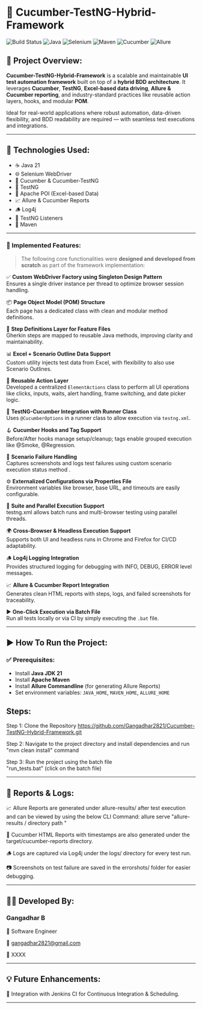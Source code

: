 # 🚀 Cucumber-TestNG-Hybrid-Framework

![Build Status](https://img.shields.io/badge/build-passing-brightgreen)
![Java](https://img.shields.io/badge/Java-21-blue)
![Selenium](https://img.shields.io/badge/Selenium-WebDriver-green)
![Maven](https://img.shields.io/badge/Maven-3.9.9-orange)
![Cucumber](https://img.shields.io/badge/Cucumber-BDD-success)
![Allure](https://img.shields.io/badge/Allure-Reports-critical)

## 📌 Project Overview:

**Cucumber-TestNG-Hybrid-Framework** is a scalable and maintainable **UI test automation framework** built on top of a **hybrid BDD architecture**. It leverages **Cucumber**, **TestNG**, **Excel-based data driving**, **Allure & Cucumber reporting**, and industry-standard practices like reusable action layers, hooks, and modular **POM**.

Ideal for real-world applications where robust automation, data-driven flexibility, and BDD readability are required — with seamless test executions and integrations.

---

## 🧰 Technologies Used:

- ☕ Java 21  
- 🌐 Selenium WebDriver  
- 🥒 Cucumber & Cucumber-TestNG  
- 🧪 TestNG  
- 📄 Apache POI (Excel-based Data)  
- 📈 Allure & Cucumber Reports  
- 🪵 Log4j
- 🧪 TestNG Listeners 
- 🔧 Maven  

---

### 🔨 Implemented Features:

> The following core functionalities were **designed and developed from scratch** as part of the framework implementation:

✅ **Custom WebDriver Factory using Singleton Design Pattern**  
Ensures a single driver instance per thread to optimize browser session handling.

📦 **Page Object Model (POM) Structure**  
Each page has a dedicated class with clean and modular method definitions.

🥒 **Step Definitions Layer for Feature Files**  
Gherkin steps are mapped to reusable Java methods, improving clarity and maintainability.

📊 **Excel + Scenario Outline Data Support**  
Custom utility injects test data from Excel, with flexibility to also use Scenario Outlines.

🔁 **Reusable Action Layer**  
  Developed a centralized `ElementActions` class to perform all UI operations like clicks, inputs, waits, alert handling, frame switching, and date picker logic.

🧪 **TestNG-Cucumber Integration with Runner Class**  
Uses `@CucumberOptions` in a runner class to allow execution via `testng.xml`.

🪝 **Cucumber Hooks and Tag Support**  
Before/After hooks manage setup/cleanup; tags enable grouped execution like @Smoke, @Regression.

🔄 **Scenario  Failure Handling**  
Captures screenshots and logs test failures using custom scenario execution status method .

⚙️ **Externalized Configurations via Properties File**  
Environment variables like browser, base URL, and timeouts are easily configurable.

🧪 **Suite and Parallel Execution Support**  
testng.xml allows batch runs and multi-browser testing using parallel threads.

🌍 **Cross-Browser & Headless Execution Support**  
Supports both UI and headless runs in Chrome and Firefox for CI/CD adaptability.

🪵 **Log4j Logging Integration**  
Provides structured logging for debugging with INFO, DEBUG, ERROR level messages.

📈 **Allure & Cucumber Report Integration**  
Generates clean HTML reports with steps, logs, and failed screenshots for traceability.

▶️ **One-Click Execution via Batch File**  
Run all tests locally or via CI by simply executing the `.bat` file.

---

## ▶️ How To Run the Project:

### ✅ Prerequisites:

- Install **Java JDK 21**
- Install **Apache Maven**
- Install **Allure Commandline** (for generating Allure Reports)
- Set environment variables: `JAVA_HOME`, `MAVEN_HOME`, `ALLURE_HOME`

## Steps:
Step 1: Clone the Repository
https://github.com/Gangadhar2821/Cucumber-TestNG-Hybrid-Framework.git

Step 2: Navigate to the project directory and install dependencies and run 
"mvn clean install" command

Step 3: Run the project using the batch file  
        "run_tests.bat" (click on the batch file)


---
## 📸 Reports & Logs:
📈 Allure Reports are generated under allure-results/ after test execution and can be viewed by  using the below CLI Command:
   allure serve "allure-results / directory path "
   
📗 Cucumber HTML Reports with timestamps are also generated under the target/cucumber-reports directory.

🪵 Logs are captured via Log4j under the logs/ directory for every test run.

📷 Screenshots on test failure are saved in the errorshots/ folder for easier debugging.

---

## 👨‍💻 Developed By:  
### Gangadhar B
💼 Software Engineer

📧 gangadhar2821@gmail.com

🔗 XXXX 


---
## 💡 Future Enhancements:
🔧 Integration with Jenkins CI for Continuous Integration & Scheduling.

---
